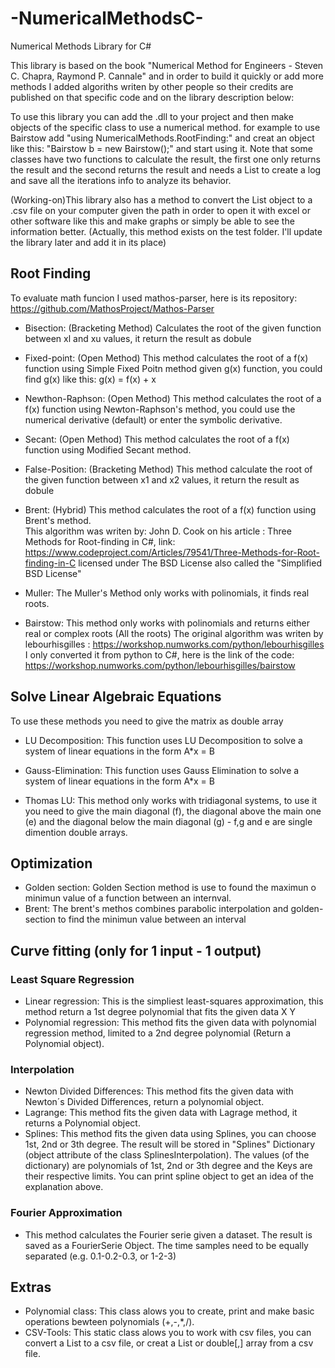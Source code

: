 # -NumericalMethodsC-
Numerical Methods Library for C# 

This library is based on the book "Numerical Method for Engineers - Steven C. Chapra, Raymond P. Cannale"
and in order to build it quickly or add more methods I added algoriths writen by other people so
their credits are published on that specific code and on the library description below:

To use this library you can add the .dll to your project and then make objects of the specific class to use a numerical method.
for example to use Bairstow add "using NumericalMethods.RootFinding:" and creat an object like this: "Bairstow b = new Bairstow();" and start using it. Note that some classes have two functions to calculate the result, the first one only returns the result and the second returns the result and needs a List<string> to create a log and save all the iterations info to analyze its behavior.

(Working-on)This library also has a method to convert the List<string> object to a .csv file on your computer given the path in order to open it with excel or other software like this and make graphs or simply be able to see the information better. (Actually, this method exists on the test folder. I'll update the library later and add it in its place)

## Root Finding 

To evaluate math funcion I used mathos-parser, here is its repository:
https://github.com/MathosProject/Mathos-Parser

* Bisection:
(Bracketing Method) Calculates the root of the given function between xl and xu values, it return the result as dobule

* Fixed-point:
(Open Method) This method calculates the root of a f(x) function using Simple Fixed Poitn method given g(x) function, you could find g(x) like this: g(x) = f(x) + x
  
* Newthon-Raphson:
(Open Method) This method calculates the root of a f(x) function using Newton-Raphson's method, you could use the numerical derivative (default) or enter the symbolic derivative.
  
* Secant:
(Open Method) This method calculates the root of a f(x) function using Modified Secant method.
  
* False-Position:
(Bracketing Method) This method calculate the root of the given function between x1 and x2 values, it return the result as dobule
  
* Brent:
(Hybrid) This method calculates the root of a f(x) function using Brent's method.       
This algorithm was writen by: John D. Cook on his article : Three Methods for Root-finding in C#,
link:              https://www.codeproject.com/Articles/79541/Three-Methods-for-Root-finding-in-C
licensed under The BSD License also called the "Simplified BSD License"
  
* Muller:
The Muller's Method only works with polinomials, it finds real roots.
  
* Bairstow:
This method only works with polinomials and returns either real or complex roots (All the roots)
The original algorithm was writen by lebourhisgilles : https://workshop.numworks.com/python/lebourhisgilles
I only converted it from python to C#, here is the link of the code: https://workshop.numworks.com/python/lebourhisgilles/bairstow

## Solve Linear Algebraic Equations
To use these methods you need to give the matrix as double array 
  
* LU Decomposition:
This function uses LU Decomposition to solve a system of linear equations in the form A*x = B
  
* Gauss-Elimination:
This function uses Gauss Elimination to solve a system of linear equations in the form A*x = B
  
* Thomas LU:
This method only works with tridiagonal systems, to use it you need to give the main diagonal (f), the diagonal above the main one (e) and the diagonal below the main diagonal (g) - f,g and e are single dimention double arrays.
 
## Optimization 
* Golden section:
Golden Section method is use to found the  maximun o minimun value of a function between an internval.
* Brent:
The brent's methos combines parabolic interpolation and golden-section to find the minimun value between an interval

## Curve fitting (only for 1 input - 1 output)

### Least Square Regression
* Linear regression:
This is the simpliest least-squares approximation, this method return a 1st degree polynomial that fits the given data X Y 
* Polynomial regression:
This method fits the given data with polynomial regression method, limited to a 2nd degree polynomial (Return a Polynomial object).
### Interpolation
* Newton Divided Differences:
This method fits the given data with Newton´s Divided Differences, return a polynomial object.
* Lagrange:
This method fits the given data with Lagrage method, it returns a Polynomial object.
* Splines:
This method fits the given data using Splines, you can choose 1st, 2nd or 3th degree. The result will be stored in "Splines" Dictionary (object attribute of the class SplinesInterpolation).
The values (of the dictionary) are polynomials of 1st, 2nd or 3th degree and the Keys are their respective limits.
You can print spline object to get an idea of the explanation above.
### Fourier Approximation
* This method calculates the Fourier serie given a dataset. The result is saved as a FourierSerie Object.
The time samples need to be equally separated (e.g. 0.1-0.2-0.3, or 1-2-3)
## Extras
* Polynomial class:
This class alows you to create, print and make basic operations bewteen polynomials (+,-,*,/).
* CSV-Tools:
This static class alows you to work with csv files, you can convert a List<string> to a csv file, or creat a List<string> or double[,] array from a csv file.
